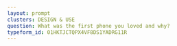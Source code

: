 ```yaml
---
layout: prompt
clusters: DESIGN & USE
question: What was the first phone you loved and why?
typeform_id: 01HKTJCTQPX4VF8DS1YADRG11R
---
```

